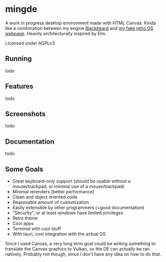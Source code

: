 # mingde
A work in progress desktop environment made with HTML Canvas. Kinda like a combination between my engine [Blackbeard](https://github.com/jetstream0/Blackbeard) and [my fake retro OS webpage](https://prussia.dev/retro). Heavily architecturally inspired by Elm.

Licensed under AGPLv3.

## Running
todo

## Features
todo

## Screenshots
todo

## Documentation
todo

## Some Goals
- Great keyboard-only support (should be usable without a mouse/trackpad, or minimal use of a mouse/trackpad)
- Minimal rerenders (better performance)
- Clean and object oriented code
- Reasonable amount of customization
- Easily extensible by other programmers (+good documentation)
- "Security", or at least windows have limited privileges
- Retro theme
- Cool apps
- Terminal with cool stuff
- With tauri, cool integration with the actual OS

Since I used Canvas, a very long term goal could be writing something to translate the Canvas graphics to Vulkan, so the DE can actually be ran natively. Probably not though, since I don't have any idea on how to do that.

